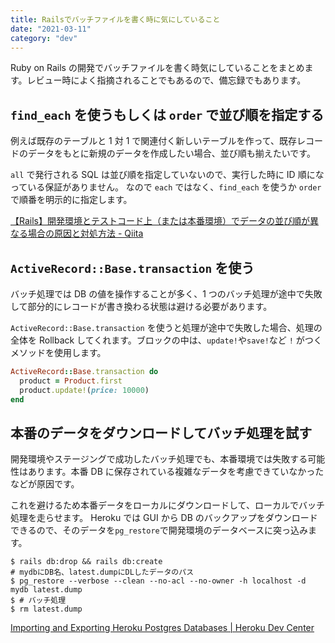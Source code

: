 ```yaml
---
title: Railsでバッチファイルを書く時に気にしていること
date: "2021-03-11"
category: "dev"
---
```


Ruby on Rails の開発でバッチファイルを書く時気にしていることをまとめます。レビュー時によく指摘されることでもあるので、備忘録でもあります。

## `find_each` を使うもしくは `order` で並び順を指定する

例えば既存のテーブルと 1 対 1 で関連付く新しいテーブルを作って、既存レコードのデータをもとに新規のデータを作成したい場合、並び順も揃えたいです。

`all` で発行される SQL は並び順を指定していないので、実行した時に ID 順になっている保証がありません。
なので `each` ではなく、`find_each` を使うか `order` で順番を明示的に指定します。

[【Rails】開発環境とテストコード上（または本番環境）でデータの並び順が異なる場合の原因と対処方法 - Qiita](https://qiita.com/jnchito/items/90c28c3f3e856add0a82)

## `ActiveRecord::Base.transaction` を使う

バッチ処理では DB の値を操作することが多く、1 つのバッチ処理が途中で失敗して部分的にレコードが書き換わる状態は避ける必要があります。

`ActiveRecord::Base.transaction` を使うと処理が途中で失敗した場合、処理の全体を Rollback してくれます。ブロックの中は、`update!`や`save!`など `!` がつくメソッドを使用します。

```rb
ActiveRecord::Base.transaction do
  product = Product.first
  product.update!(price: 10000)
end
```

## 本番のデータをダウンロードしてバッチ処理を試す

開発環境やステージングで成功したバッチ処理でも、本番環境では失敗する可能性はあります。本番 DB に保存されている複雑なデータを考慮できていなかったなどが原因です。

これを避けるため本番データをローカルにダウンロードして、ローカルでバッチ処理を走らせます。
Heroku では GUI から DB のバックアップをダウンロードできるので、そのデータを`pg_restore`で開発環境のデータベースに突っ込みます。

```shell
$ rails db:drop && rails db:create
# mydbにDB名、latest.dumpにDLしたデータのパス
$ pg_restore --verbose --clean --no-acl --no-owner -h localhost -d mydb latest.dump
$ # バッチ処理
$ rm latest.dump
```

[Importing and Exporting Heroku Postgres Databases | Heroku Dev Center](https://devcenter.heroku.com/articles/heroku-postgres-import-export)
